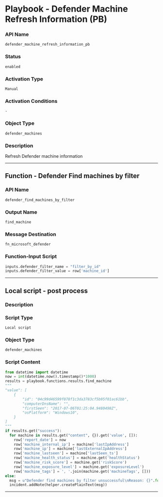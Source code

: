 <!--
    DO NOT MANUALLY EDIT THIS FILE
    THIS FILE IS AUTOMATICALLY GENERATED WITH resilient-sdk codegen
    Generated with resilient-sdk v50.0.131
-->

# Playbook - Defender Machine Refresh Information (PB)

### API Name
`defender_machine_refresh_information_pb`

### Status
`enabled`

### Activation Type
`Manual`

### Activation Conditions
`-`

### Object Type
`defender_machines`

### Description
Refresh Defender machine information


---
## Function - Defender Find machines by filter

### API Name
`defender_find_machines_by_filter`

### Output Name
`find_machine`

### Message Destination
`fn_microsoft_defender`

### Function-Input Script
```python
inputs.defender_filter_name = "filter_by_id"
inputs.defender_filter_value = row['machine_id']
```

---

## Local script - post process

### Description


### Script Type
`Local script`

### Object Type
`defender_machines`

### Script Content
```python
from datetime import datetime
now = int(datetime.now().timestamp()*1000)
results = playbook.functions.results.find_machine
"""
"value": [
    {
        "id": "04c99d46599f078f1c3da3783cf5b95f01ac61bb",
        "computerDnsName": "",
        "firstSeen": "2017-07-06T01:25:04.9480498Z",
        "osPlatform": "Windows10",
    }
]
"""
if results.get("success"):
  for machine in results.get("content", {}).get('value', []):
    row['report_date'] = now
    row['machine_internal_ip'] = machine['lastIpAddress']
    row['machine_ip'] = machine['lastExternalIpAddress']
    row['machine_lastseen'] = machine['lastSeen_ts']
    row['machine_health_status'] = machine.get('healthStatus')
    row['machine_risk_score'] = machine.get('riskScore')
    row['machine_exposure_level'] = machine.get('exposureLevel')
    row['machine_tags'] = ', '.join(machine.get('machineTags', []))
else:
  msg = u"Defender find machines by filter unsuccessful\nReason: {}".format(results.get("reason"))
  incident.addNote(helper.createPlainText(msg))
```

---

